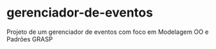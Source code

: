 # gerenciador-de-eventos
Projeto de um gerenciador de eventos com foco em Modelagem OO e Padrões GRASP
